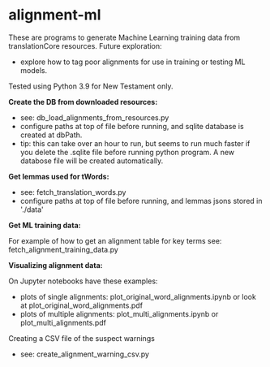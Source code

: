 # alignment-ml

These are programs to generate Machine Learning training data from translationCore resources.
Future exploration:
- explore how to tag poor alignments for use in training or testing ML models.

Tested using Python 3.9 for New Testament only.

**Create the DB from downloaded resources:**

- see: db_load_alignments_from_resources.py
- configure paths at top of file before running, and sqlite database is created at dbPath.
- tip: this can take over an hour to run, but seems to run much faster if you delete the .sqlite file before running python program.  A new databose file will be created automatically.

**Get lemmas used for tWords:**

- see: fetch_translation_words.py
- configure paths at top of file before running, and lemmas jsons stored in './data'

**Get ML training data:**

For example of how to get an alignment table for key terms see: fetch_alignment_training_data.py

**Visualizing alignment data:**

On Jupyter notebooks have these examples:
- plots of single alignments: plot_original_word_alignments.ipynb or look at plot_original_word_alignments.pdf
- plots of multiple alignments: plot_multi_alignments.ipynb or plot_multi_alignments.pdf
  
Creating a CSV file of the suspect warnings

- see: create_alignment_warning_csv.py
